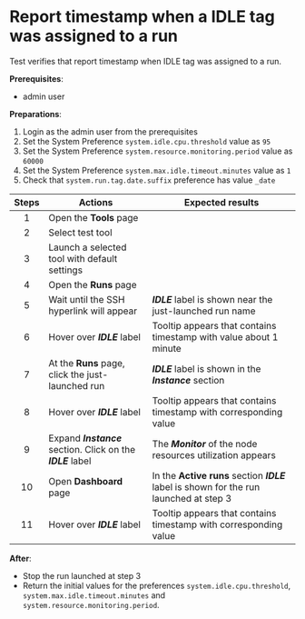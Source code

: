 # Report timestamp when a IDLE tag was assigned to a run

Test verifies that report timestamp when IDLE tag was assigned to a run. 

**Prerequisites**:
- admin user

**Preparations**:
1. Login as the admin user from the prerequisites
2. Set the System Preference `system.idle.cpu.threshold` value as `95`
3. Set the System Preference `system.resource.monitoring.period` value as `60000`
4. Set the System Preference `system.max.idle.timeout.minutes` value as `1`
5. Check that `system.run.tag.date.suffix` preference has value `_date`

| Steps | Actions | Expected results |
| :---: | --- | --- |
| 1 | Open the **Tools** page | |
| 2 | Select test tool | | 
| 3 | Launch a selected tool with default settings | |
| 4 | Open the **Runs** page | |
| 5 | Wait until the SSH hyperlink will appear | ***IDLE*** label is shown near the just-launched run name |
| 6 | Hover over ***IDLE*** label | Tooltip appears that contains timestamp with value about 1 minute | 
| 7 | At the **Runs** page, click the just-launched run | ***IDLE*** label is shown in the **_Instance_** section |
| 8 | Hover over ***IDLE*** label | Tooltip appears that contains timestamp with corresponding value | 
| 9 | Expand **_Instance_** section. Click on the ***IDLE*** label | The **_Monitor_** of the node resources utilization appears |
| 10 | Open **Dashboard** page | In the **Active runs** section ***IDLE*** label is shown for the run launched at step 3 | 
| 11 | Hover over ***IDLE*** label | Tooltip appears that contains timestamp with corresponding value |

**After**:

- Stop the run launched at step 3
- Return the initial values for the preferences `system.idle.cpu.threshold`, `system.max.idle.timeout.minutes` and `system.resource.monitoring.period`.